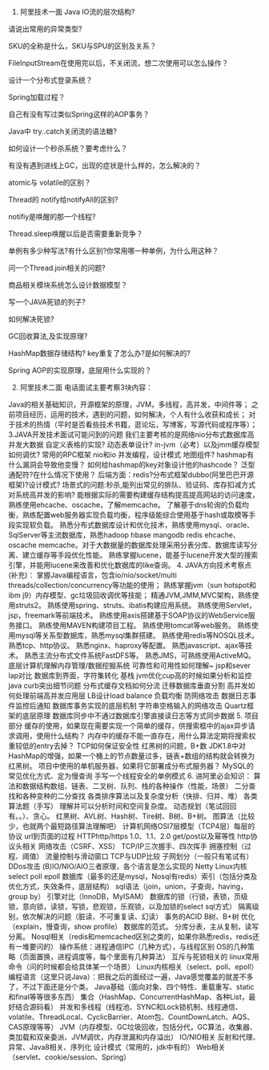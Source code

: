 1. 阿里技术一面
Java IO流的层次结构?

请说出常用的异常类型?

SKU的全称是什么，SKU与SPU的区别及关系？

FileInputStream在使用完以后，不关闭流，想二次使用可以怎么操作？

设计一个分布式登录系统？

Spring加载过程？

自己有没有写过类似Spring这样的AOP事务？

Java中 try..catch关闭流的语法糖?

如何设计一个秒杀系统？要考虑什么？

有没有遇到进线上GC，出现的症状是什么样的，怎么解决的？

atomic与 volatile的区别？

Thread的 notify给notifyAll的区别?

notifiy是唤醒的那一个线程?

Thread.sleep唤醒以后是否需要重新竞争？

单例有多少种写法?有什么区别?你常用哪一种单例，为什么用这种？

问一个Thread.join相关的问题?

商品相关模块系统怎么设计数据模型？

写一个JAVA死锁的列子?

如何解决死锁?

GC回收算法,及实现原理?

HashMap数据存储结构? key重复了怎么办?是如何解决的?

Spring AOP的实现原理，底层用什么实现的？

2. 阿里技术二面
电话面试主要考察3块内容：

Java的相关基础知识，开源框架的原理，JVM，多线程，高并发，中间件等；
之前项目经历，运用的技术，遇到的问题，如何解决，个人有什么收获和成长；
对于技术的热情（平时是否看些技术书籍，逛论坛，写博客，写源代码或程序等）；
3.JAVA开发技术面试可能问到的问题
我们主要考核的是网络nio分布式数据库高并发大数据
自定义表格的实现?
动态表单设计?
in-jvm（必考）以及jmm缓存模型如何调优?
常用的RPC框架
nio和io
并发编程，设计模式
地图组件?
hashmap有什么漏洞会导致他变慢？
如何给hashmap的key对象设计他的hashcode？
泛型通配符?在什么情况下使用？
后端方面：redis?分布式框架dubbo(阿里巴巴开源框架)?设计模式?
场景式的问题:秒杀,能列出常见的排队、验证码、库存扣减方式对系统高并发的影响?
能根据实际的需要构建缓存结构提高提高网站的访问速度，熟练使用ehcache、oscache，了解memcache。
了解基于dns轮询的负载均衡，熟练配置web服务器实现负载均衡，程序级能综合使用基于hash或取模等手段实现软负载。
熟悉分布式数据库设计和优化技术，熟练使用mysql、oracle、SqlServer等主流数据库，熟悉hadoop hbase mangodb redis ehcache、oscache memcache。对于大数据量的数据库处理采用分表分库、数据库读写分离、建立缓存等手段优化性能。
熟练掌握lucene，能基于lucene开发大型的搜索引擎，并能用lucene来改善和优化数据库的like查询。
4. JAVA方向技术考察点(补充)：
掌握Java编程语言，包含io/nio/socket/multi threads/collection/concurrency等功能的使用；
熟练掌握jvm（sun hotspot和ibm j9）内存模型、gc垃圾回收调优等技能；
精通JVM,JMM,MVC架构，熟练使用struts2。
熟练使用spring、struts、ibatis构建应用系统。
熟练使用Servlet，jsp，freemark等前端技术。
熟练使用axis搭建基于SOAP协议的WebService服务接口。
熟练使用MAVEN构建项目工程。
熟练使用tomcat等web服务。
熟练使用mysql等关系型数据库，熟悉mysql集群搭建。
熟练使用redis等NOSQL技术。
熟悉tcp、http协议。
熟悉nginx、haproxy等配置。
熟悉javascript、ajax等技术。
熟悉主流分布式文件系统FastDFS等。
熟悉JMS，可熟练使用ActiveMQ。
底层计算机理解内存管理/数据挖掘系统
可靠性和可用性如何理解~
jsp和sever lap对比
数据库到界面，字符集转化
基栈
jvm优化cup高的时候如果分析和监控
java curb突出细节问题
分布式缓存文档如何分流
迁移数据库垂直分割
高并发如何处理前端高并发应用层
LB设计load balance
负载均衡
防网络攻击
数据日志事件监控后通知
数据库事务实现的底层机制
字符串空格输入的网络攻击
Quartz框架的底层原理
数据库同步中不通过数据库引擎直接读日志等方式同步数据
5. 项目部分
缓存的使用，如果现在需要实现一个简单的缓存，供搜索框中的ajax异步请求调用，使用什么结构？
内存中的缓存不能一直存在，用什么算法定期将搜索权重较低的entry去掉？
TCP如何保证安全性
红黑树的问题，B+数
JDK1.8中对HashMap的增强，如果一个桶上的节点数量过多，链表+数组的结构就会转换为红黑树。
项目中使用的单机服务器，如果将它部署成分布式服务器？
MySQL的常见优化方式、定为慢查询
手写一个线程安全的单例模式
6. 进阿里必会知识：
算法和数据结构数组、链表、二叉树、队列、栈的各种操作（性能，场景）
二分查找和各种变种的二分查找
各类排序算法以及复杂度分析（快排、归并、堆）
各类算法题（手写）
理解并可以分析时间和空间复杂度。
动态规划（笔试回回有。。）、贪心。
红黑树、AVL树、Hash树、Tire树、B树、B+树。
图算法（比较少，也就两个最短路径算法理解吧）
计算机网络OSI7层模型（TCP4层）每层的协议
url到页面的过程
HTTPhttp/https 1.0、1.1、2.0
get/post以及幂等性
http协议头相关
网络攻击（CSRF、XSS）
TCP/IP三次握手、四次挥手
拥塞控制（过程、阈值）
流量控制与滑动窗口
TCP与UDP比较
子网划分（一般只有笔试有）
DDos攻击
(B)IO/NIO/AIO三者原理，各个语言是怎么实现的
Netty
Linux内核select poll epoll
数据库（最多的还是mysql，Nosql有redis）索引（包括分类及优化方式，失效条件，底层结构）
sql语法（join，union，子查询，having，group by）
引擎对比（InnoDB，MyISAM）
数据库的锁（行锁，表锁，页级锁，意向锁，读锁，写锁，悲观锁，乐观锁，以及加锁的select sql方式）
隔离级别，依次解决的问题（脏读、不可重复读、幻读）
事务的ACID
B树、B+树
优化（explain，慢查询，show profile）
数据库的范式。
分库分表，主从复制，读写分离。
Nosql相关（redis和memcached区别之类的，如果你熟悉redis，redis还有一堆要问的）
操作系统：进程通信IPC（几种方式），与线程区别
OS的几种策略（页面置换，进程调度等，每个里面有几种算法）
互斥与死锁相关的
linux常用命令（问的时候都会给具体某一个场景）
Linux内核相关（select、poll、epoll）
编程语言（这里只说Java）：把我之后的面经过一遍，Java感觉覆盖的就差不多了，不过下面还是分个类。
Java基础（面向对象、四个特性、重载重写、static和final等等很多东西）
集合（HashMap、ConcurrentHashMap、各种List，最好结合源码看）
并发和多线程（线程池、SYNC和Lock锁机制、线程通信、volatile、ThreadLocal、CyclicBarrier、Atom包、CountDownLatch、AQS、CAS原理等等）
JVM（内存模型、GC垃圾回收，包括分代，GC算法，收集器、类加载和双亲委派、JVM调优，内存泄漏和内存溢出）
IO/NIO相关
反射和代理、异常、Java8相关、序列化
设计模式（常用的，jdk中有的）
Web相关（servlet、cookie/session、Spring）
